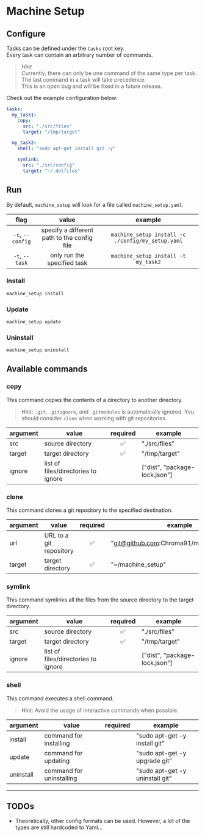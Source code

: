 # Machine Setup

## Configure

Tasks can be defined under the `tasks` root key.  
Every task can contain an arbitrary number of commands.

> _Hint_  
> Currently, there can only be one command of the same type per task.  
> The last command in a task will take precedence.  
> This is an open bug and will be fixed in a future release.

Check out the example configuration below:

```yaml
tasks:
  my_task1:
    copy:
      src: "./src/files"
      target: "/tmp/target"

  my_task2:
    shell: "sudo apt-get install git -y"

    symlink:
      src: "./src/config"
      target: "~/.dotfiles"
```

## Run

By default, `machine_setup` will look for a file called `machine_setup.yaml`.

|       flag       |                    value                    |                      example                      |
| :--------------: | :-----------------------------------------: | :-----------------------------------------------: |
| `-c`, `--config` | specify a different path to the config file | `machine_setup install -c ./config/my_setup.yaml` |
|  `-t`, `--task`  |         only run the specified task         |        `machine_setup install -t my_task2`        |

### Install

```bash
machine_setup install
```

### Update

```bash
machine_setup update
```

### Uninstall

```bash
machine_setup uninstall
```

## Available commands

### copy

This command copies the contents of a directory to another directory.

> Hint: `.git`, `.gitignore`, and `.gitmodules` is automatically ignored. You should consider `clone` when working with git repositories.

| argument | value                               | required | example                       |
| -------- | ----------------------------------- | :------: | ----------------------------- |
| src      | source directory                    |    ✅    | "./src/files"                 |
| target   | target directory                    |    ✅    | "/tmp/target"                 |
| ignore   | list of files/directories to ignore |          | ["dist", "package-lock.json"] |

### clone

This command clones a git repository to the specified destination.

| argument | value                   | required | example                                     |
| -------- | ----------------------- | :------: | ------------------------------------------- |
| url      | URL to a git repository |    ✅    | "git@github.com:Chroma91/machine_setup.git" |
| target   | target directory        |    ✅    | "~/machine_setup"                           |

### symlink

This command symlinks all the files from the source directory to the target directory.

| argument | value                               | required | example                       |
| -------- | ----------------------------------- | :------: | ----------------------------- |
| src      | source directory                    |    ✅    | "./src/files"                 |
| target   | target directory                    |    ✅    | "/tmp/target"                 |
| ignore   | list of files/directories to ignore |          | ["dist", "package-lock.json"] |

### shell

This command executes a shell command.

> Hint: Avoid the usage of interactive commands when possible.

| argument  | value                    | required | example                         |
| --------- | ------------------------ | :------: | ------------------------------- |
| install   | command for installing   |          | "sudo apt-get -y install git"   |
| update    | command for updating     |          | "sudo apt-get -y upgrade git"   |
| uninstall | command for uninstalling |          | "sudo apt-get -y uninstall git" |

---

## TODOs

- Theoretically, other config formats can be used. However, a lot of the types are still hardcoded to Yaml...
